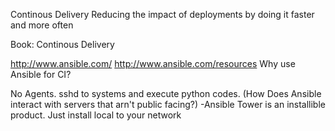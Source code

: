 Continous Delivery
Reducing the impact of deployments by doing it faster and more often

Book:
Continous Delivery

http://www.ansible.com/
http://www.ansible.com/resources
Why use Ansible for CI?

No Agents. sshd to systems and execute python codes.
(How Does Ansible interact with servers that arn't public facing?)
-Ansible Tower is an installible product. Just install local to your network





